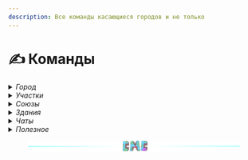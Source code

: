 ```yaml
---
description: Все команды касающиеся городов и не только
---
```


# ✍ Команды

<details>

<summary><em>Город</em></summary>

* **/t** - меню города
* **/t find** - отправить запрос на поиск города
* **/t new <город>** - создание города, если хватает ресурсов, иначе показывает сколько ресурсов осталось
* **/t inventory** - открыть городской инвентарь
* **/t delete** - удалить город
* **/t leave** - покинуть город
* **/t spawn** - телепорт в город
* **/t claim** - заприватить регион
* **/t claim gui** - управление регионами через удобное меню
* **/t unclaim** - удалить регион
* **/t towns** - список всех городов с удобными фильтрами и доп. информацией
* **/t invite <ник>** - пригласить игрока в город
* **/t kick <ник>** - выгнать игрока из города
* **/t online** - список жителей онлайн
* **/t res** - меню управления жителями
* **/t residents** - список жителей
* **/t residents gui** - список жителей и управление ими в удобном меню
* **/t deposit <число>** - положить деньги в бюджет города со своего счета
* **/t withdraw <число>** - снять деньги со счета города
* **/t info <город>** - полная информация  о городе
* **/t lvlup info <уровень>** - посмотреть сколько ресурсов нужно для определенного уровня
* **/t lvlup** - увеличить уровень города
* **/t friend add <ник>** - добавить игрока в друзья
* **/t friend remove <ник>** - удалить игрока из друзей
* **/t friends** - список своих друзей
* **/t flags** - меню управления флагами
* **/t flag set <флаг>** - установить флаг города. Подробнее [тут](towns/flags.md)
* **/t flag gui** - удобное меню по управлению флагами города
* **/t set spawn** - установить новую точку спавна города
* **/t taxtime** - оставшееся время до следующего сбора налога с городов
* **/t set mayor <ник>** - передать жителю владение городом
* **/t top residents** - топ 15 городов по кол-ву жителей
* **/t top time** - топ 15 самых старых городов
* **/t top square** - топ 15 городов по площади
* **/t set discord <ссылка>** - установить ссылку на дискорд (формат:**discord.gg/id**)
* **/t reset discord** - удалить ссылку на дискорд
* **/t set vk <ссылка>** - установить ссылку на вк(формат:**vk.com/id**)
* **/t reset vk** - удалить ссылку на вк
* **/t rank add <ранг> <ник>** - установить ранг жителю города. Подробнее [тут](towns/perms.md)
* **/t rank perm <право> <ник>** - выдать/забрать право у игрока. Подробнее [тут](towns/perms.md)



</details>

<details>

<summary><em>Участки</em></summary>

* **/plot claim** - заприватить(купить) участок
* **/plot unclaim** - расприватить участок
* **/plot set <тип>** - установить тип участка на котором стоишь
* **/plot set price <число>** - установить цену продажи участка
* **/plot set forsale** - выставить/снять участок на продажу/c продажи

#### Подробнее про участки [тут](towns/plot.md)

</details>

<details>

<summary><em>Союзы</em></summary>

* **/union create <тип> <название>** - создание союза
* **/union delete** - удаление союза
* **/union invite <город>** - пригласить город в союз
* **/union kick <город>** - удалить город из союза
* **/union leave** - покинуть союз
* **/union setowner <город>** - передать власть союзом другому союзному городу
* **/union color <цвет>** - установить цвет союза на карте. Цвет должен быть HEX формата, например /union color #123ABC
* **/union members** - список участников союза
* **/union rename** - переименовать союз
* **/union spawn <город>** - платный телепорт в город союза(**0.01⛂** за каждый чанк между городом и позицией игрока)
* **/union residents** - список всех жителей союза
* **/union top residents** - топ 15 союзов по кол-ву жителей
* **/union top square** - топ 15 союзов по площади
* **/union top time** - топ 15 союзов по дате создания

#### Подробнее про союзы [тут](towns/unions.md)

</details>

<details>

<summary><em>Здания</em></summary>

* **/b buy <здание>** - купить здание
* **/b lvlup <здание>** - улучшить здание
* **/b** - меню управления зданиями

#### Подробнее про здания [тут](towns/buildings.md)

</details>

<details>

<summary><em>Чаты</em></summary>

* **/ch t** - перейти в городской чат
* **/ch l** - перейти в локальный чат(радиус **96** блоков)
* **/ch u** - перейти в союзный чат
* **/ch room create** - создать чат-комнату
* **/ch room delete** - удалить чат-комнату
* **/ch room private** - сделать чат-комнату приватной
* **/ch room add <ник>** - добавить игрока в чат-комнату
* **/ch room kick <ник>** - выгнать игрока из чат-комнаты
* **/ch room leave** - покинуть чат-комнату
* **/ch room join <название\_комнаты>** - присоединиться к комнате, если она не приватная. Название комнаты - это ник ее создателя
* **/msg <ник> <сообщение>** - отправить личное сообщение игроку

#### Подробнее про чаты [тут](other/chats.md)

</details>

<details>

<summary><em>Полезное</em></summary>

### Порталы

* **/owl next END/NETHER** - посмотреть оставшееся время до открытия порталов
* **/owl endtime END/NETHER** - посмотреть оставшееся время до закрытия порталов
* **/owl bonustime END/NETHER** - посмотреть бонусное время

### Помощь

* **/menu** - меню сервера
* **/time** - посмотреть игровое время
* **/stats** - посмотреть свою статистику
* **/help** - меню помощи
* **/rules** - правила

### Другое

* **/sm toggle** - Включить/Выключить режим быстрой рубки дерева топором

</details>

<figure><img src=".gitbook/assets/gitlab_hr7.svg" alt=""><figcaption></figcaption></figure>
